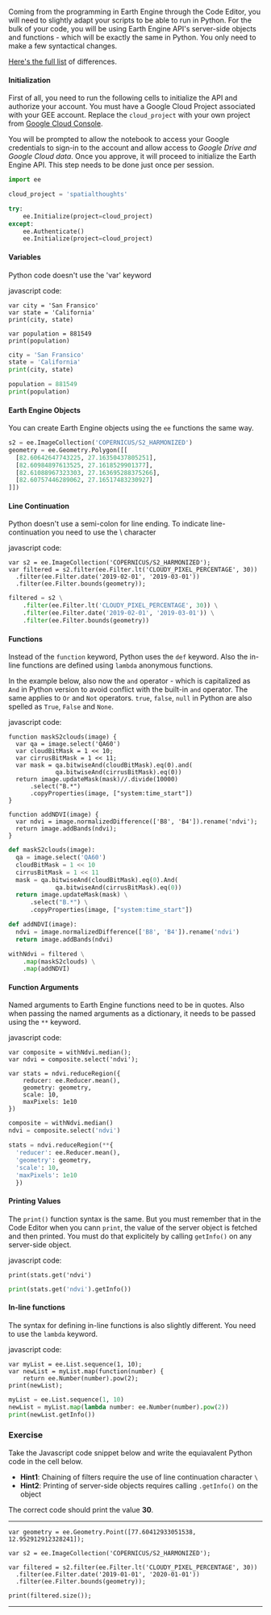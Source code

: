 Coming from the programming in Earth Engine through the Code Editor, you will need to slightly adapt your scripts to be able to run in Python. For the bulk of your code, you will be using Earth Engine API's server-side objects and functions - which will be exactly the same in Python. You only need to make a few syntactical changes.

[Here's the full list](https://developers.google.com/earth-engine/python_install#syntax) of differences.

#### Initialization

First of all, you need to run the following cells to initialize the API and authorize your account. You must have a Google Cloud Project associated with your GEE account. Replace the `cloud_project` with your own project from [Google Cloud Console](https://console.cloud.google.com/).

You will be prompted to allow the notebook to access your Google credentials to sign-in to the account and allow access to *Google Drive and Google Cloud data*. Once you approve, it will proceed to initialize the Earth Engine API. This step needs to be done just once per session.


```python
import ee
```


```python
cloud_project = 'spatialthoughts'

try:
    ee.Initialize(project=cloud_project)
except:
    ee.Authenticate()
    ee.Initialize(project=cloud_project)

```

#### Variables

Python code doesn't use the 'var' keyword

javascript code:
```
var city = 'San Fransico'
var state = 'California'
print(city, state)

var population = 881549
print(population)
```


```python
city = 'San Fransico'
state = 'California'
print(city, state)

population = 881549
print(population)
```

#### Earth Engine Objects

You can create Earth Engine objects using the ``ee`` functions the same way.


```python
s2 = ee.ImageCollection('COPERNICUS/S2_HARMONIZED')
geometry = ee.Geometry.Polygon([[
  [82.60642647743225, 27.16350437805251],
  [82.60984897613525, 27.1618529901377],
  [82.61088967323303, 27.163695288375266],
  [82.60757446289062, 27.16517483230927]
]])
```

#### Line Continuation

Python doesn't use a semi-colon for line ending. To indicate line-continuation you need to use the \\ character

javascript code:
```
var s2 = ee.ImageCollection('COPERNICUS/S2_HARMONIZED');
var filtered = s2.filter(ee.Filter.lt('CLOUDY_PIXEL_PERCENTAGE', 30))
  .filter(ee.Filter.date('2019-02-01', '2019-03-01'))
  .filter(ee.Filter.bounds(geometry));
```


```python
filtered = s2 \
    .filter(ee.Filter.lt('CLOUDY_PIXEL_PERCENTAGE', 30)) \
    .filter(ee.Filter.date('2019-02-01', '2019-03-01')) \
    .filter(ee.Filter.bounds(geometry))
```

#### Functions

Instead of the `function` keyword, Python uses the `def` keyword. Also the in-line functions are defined using `lambda` anonymous functions.

In the example below, also now the `and` operator - which is capitalized as `And` in Python version to avoid conflict with the built-in `and` operator. The same applies to `Or` and `Not` operators. `true`, `false`, `null` in Python are also spelled as `True`, `False` and `None`.

javascript code:
```
function maskS2clouds(image) {
  var qa = image.select('QA60')
  var cloudBitMask = 1 << 10;
  var cirrusBitMask = 1 << 11;
  var mask = qa.bitwiseAnd(cloudBitMask).eq(0).and(
             qa.bitwiseAnd(cirrusBitMask).eq(0))
  return image.updateMask(mask)//.divide(10000)
      .select("B.*")
      .copyProperties(image, ["system:time_start"])
}

function addNDVI(image) {
  var ndvi = image.normalizedDifference(['B8', 'B4']).rename('ndvi');
  return image.addBands(ndvi);
}
```


```python
def maskS2clouds(image):
  qa = image.select('QA60')
  cloudBitMask = 1 << 10
  cirrusBitMask = 1 << 11
  mask = qa.bitwiseAnd(cloudBitMask).eq(0).And(
             qa.bitwiseAnd(cirrusBitMask).eq(0))
  return image.updateMask(mask) \
      .select("B.*") \
      .copyProperties(image, ["system:time_start"])

def addNDVI(image):
  ndvi = image.normalizedDifference(['B8', 'B4']).rename('ndvi')
  return image.addBands(ndvi)

withNdvi = filtered \
    .map(maskS2clouds) \
    .map(addNDVI)
```

#### Function Arguments

Named arguments to Earth Engine functions need to be in quotes. Also when passing the named arguments as a dictionary, it needs to be passed using the `**` keyword.

javascript code:
```
var composite = withNdvi.median();
var ndvi = composite.select('ndvi');

var stats = ndvi.reduceRegion({
    reducer: ee.Reducer.mean(),
    geometry: geometry,
    scale: 10,
    maxPixels: 1e10
})    
```


```python
composite = withNdvi.median()
ndvi = composite.select('ndvi')

stats = ndvi.reduceRegion(**{
  'reducer': ee.Reducer.mean(),
  'geometry': geometry,
  'scale': 10,
  'maxPixels': 1e10
  })
```

#### Printing Values

The `print()` function syntax is the same. But you must remember that in the Code Editor when you cann `print`, the value of the server object is fetched and then printed. You must do that explicitely by calling `getInfo()` on any server-side object.

javascript code:
```
print(stats.get('ndvi')
```


```python
print(stats.get('ndvi').getInfo())
```

#### In-line functions

The syntax for defining in-line functions is also slightly different. You need to use the `lambda` keyword.

javascript code:
```
var myList = ee.List.sequence(1, 10);
var newList = myList.map(function(number) {
    return ee.Number(number).pow(2);
print(newList);
```


```python
myList = ee.List.sequence(1, 10)
newList = myList.map(lambda number: ee.Number(number).pow(2))
print(newList.getInfo())
```

### Exercise

Take the Javascript code snippet below and write the equiavalent Python code in the cell below.

- **Hint1**: Chaining of filters require the use of line continuation character `\`
- **Hint2**: Printing of server-side objects requires calling `.getInfo()` on the object

The correct code should print the value **30**.

---

```
var geometry = ee.Geometry.Point([77.60412933051538, 12.952912912328241]);

var s2 = ee.ImageCollection('COPERNICUS/S2_HARMONIZED');

var filtered = s2.filter(ee.Filter.lt('CLOUDY_PIXEL_PERCENTAGE', 30))
  .filter(ee.Filter.date('2019-01-01', '2020-01-01'))
  .filter(ee.Filter.bounds(geometry));
  
print(filtered.size());
```
---
